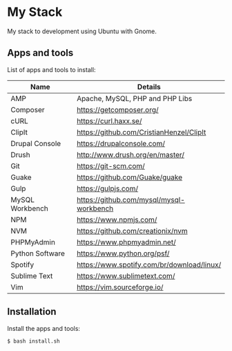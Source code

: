 # My Stack
My stack to development using Ubuntu with Gnome.

## Apps and tools
List of apps and tools to install:

| Name | Details |
| - | - |
| AMP | Apache, MySQL, PHP and PHP Libs |
| Composer | https://getcomposer.org/ |
| cURL | https://curl.haxx.se/ |
| ClipIt | https://github.com/CristianHenzel/ClipIt |
| Drupal Console | https://drupalconsole.com/ |
| Drush | http://www.drush.org/en/master/ |
| Git | https://git-scm.com/ |
| Guake | https://github.com/Guake/guake |
| Gulp | https://gulpjs.com/ |
| MySQL Workbench | https://github.com/mysql/mysql-workbench |
| NPM | https://www.npmjs.com/ |
| NVM | https://github.com/creationix/nvm |
| PHPMyAdmin | https://www.phpmyadmin.net/ |
| Python Software | https://www.python.org/psf/ |
| Spotify | https://www.spotify.com/br/download/linux/ |
| Sublime Text | https://www.sublimetext.com/ |
| Vim | https://vim.sourceforge.io/ |

## Installation
Install the apps and tools:

```sh
$ bash install.sh
